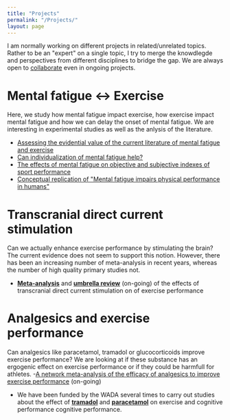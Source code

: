 ```yaml
---
title: "Projects"
permalink: "/Projects/"
layout: page
---
```


I am normally working on different projects in related/unrelated topics. Rather to be an "expert" on a single topic, I try to merge the knowdlegde 
and perspectives from different disciplines to bridge the gap. We are always open to [collaborate](mailto:darias.holgado@unil.ch) even in ongoing projects.

# Mental fatigue <-> Exercise
Here, we study how mental fatigue impact exercise, how exercise impact mental fatigue and how we can delay the onset of mental fatigue.
We are interesting in experimental studies as well as the anlysis of the literature.

- [Assessing the evidential value of the current literature of mental fatigue and exercise](https://osf.io/5zbyu/)
- [Can individualization of mental fatigue help?](https://osf.io/xc8nr/)
- [The effects of mental fatigue on objective and subjective indexes of sport performance](https://osf.io/s5tz6/)
- [Conceptual replication of "Mental fatigue impairs physical performance in humans"](https://osf.io/wqkap/)


# Transcranial direct current stimulation
Can we actually enhance exercise performance by stimulating the brain? The current evidence does not seem to support this notion. 
However, there has been an increasing number of meta-analysis in recent years, whereas the number of high quality primary studies not. 
- [**Meta-analysis**](https://osf.io/bh3g9/) and [**umbrella review**](https://osf.io/73qsu/) (on-going) of the effects of transcranial direct current stimulation on of exercise performance

# Analgesics and exercise performance
Can analgesics like paracetamol, tramadol or glucocorticoids improve exercise performance? 
We are looking at if these substance has an ergogenic effect on exercise performance or if they could be harmfull for athletes.
-[A network meta-analysis of the efficacy of analgesics to improve exercise performance](https://osf.io/bkszn/) (on-going)
- We have been funded by the WADA several times to carry out studies about the effect of [**tramadol**](https://osf.io/xbvt5/) and [**paracetamol**](https://osf.io/sbwx4/) on exercise and cognitive performance cognitive performance.
